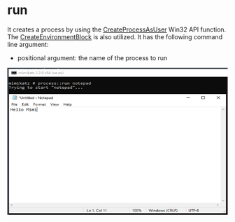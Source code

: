 # run

It creates a process by using the [CreateProcessAsUser](https://docs.microsoft.com/en-us/windows/win32/api/processthreadsapi/nf-processthreadsapi-createprocessasusera) Win32 API function. The [CreateEnvironmentBlock](https://docs.microsoft.com/en-us/windows/win32/api/userenv/nf-userenv-createenvironmentblock) is also utilized. It has the following command line argument:

* positional argument: the name of the process to run

![Run notepad.exe](<../../../.gitbook/assets/1 (2).png>)
